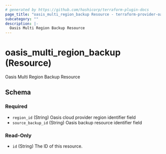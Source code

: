 ```yaml
---
# generated by https://github.com/hashicorp/terraform-plugin-docs
page_title: "oasis_multi_region_backup Resource - terraform-provider-oasis"
subcategory: ""
description: |-
  Oasis Multi Region Backup Resource
---
```


# oasis_multi_region_backup (Resource)

Oasis Multi Region Backup Resource



<!-- schema generated by tfplugindocs -->
## Schema

### Required

- `region_id` (String) Oasis cloud provider region identifier field
- `source_backup_id` (String) Oasis backup resource identifier field

### Read-Only

- `id` (String) The ID of this resource.



